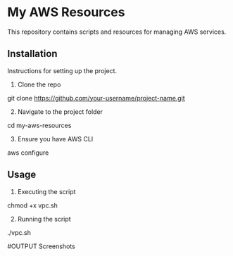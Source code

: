 # My AWS Resources

This repository contains scripts and resources for managing AWS services.

## Installation

Instructions for setting up the project.
 1. Clone the repo  

 git clone https://github.com/your-username/project-name.git  

2. Navigate to the project folder

cd my-aws-resources

3. Ensure you have AWS CLI

aws configure



## Usage

1. Executing the script 

chmod +x vpc.sh

2. Running the script

./vpc.sh


#OUTPUT Screenshots



